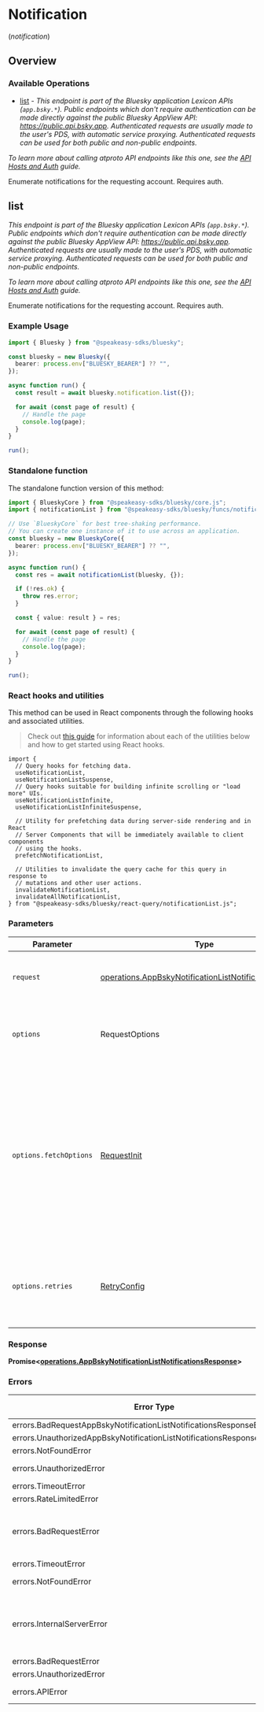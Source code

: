 # Notification
(*notification*)

## Overview

### Available Operations

* [list](#list) - *This endpoint is part of the Bluesky application Lexicon APIs (`app.bsky.*`). Public endpoints which don't require authentication can be made directly against the public Bluesky AppView API: https://public.api.bsky.app. Authenticated requests are usually made to the user's PDS, with automatic service proxying. Authenticated requests can be used for both public and non-public endpoints.*

*To learn more about calling atproto API endpoints like this one, see the [API Hosts and Auth](/docs/advanced-guides/api-directory) guide.*

Enumerate notifications for the requesting account. Requires auth.

## list

*This endpoint is part of the Bluesky application Lexicon APIs (`app.bsky.*`). Public endpoints which don't require authentication can be made directly against the public Bluesky AppView API: https://public.api.bsky.app. Authenticated requests are usually made to the user's PDS, with automatic service proxying. Authenticated requests can be used for both public and non-public endpoints.*

*To learn more about calling atproto API endpoints like this one, see the [API Hosts and Auth](/docs/advanced-guides/api-directory) guide.*

Enumerate notifications for the requesting account. Requires auth.

### Example Usage

```typescript
import { Bluesky } from "@speakeasy-sdks/bluesky";

const bluesky = new Bluesky({
  bearer: process.env["BLUESKY_BEARER"] ?? "",
});

async function run() {
  const result = await bluesky.notification.list({});

  for await (const page of result) {
    // Handle the page
    console.log(page);
  }
}

run();
```

### Standalone function

The standalone function version of this method:

```typescript
import { BlueskyCore } from "@speakeasy-sdks/bluesky/core.js";
import { notificationList } from "@speakeasy-sdks/bluesky/funcs/notificationList.js";

// Use `BlueskyCore` for best tree-shaking performance.
// You can create one instance of it to use across an application.
const bluesky = new BlueskyCore({
  bearer: process.env["BLUESKY_BEARER"] ?? "",
});

async function run() {
  const res = await notificationList(bluesky, {});

  if (!res.ok) {
    throw res.error;
  }

  const { value: result } = res;

  for await (const page of result) {
    // Handle the page
    console.log(page);
  }
}

run();
```

### React hooks and utilities

This method can be used in React components through the following hooks and
associated utilities.

> Check out [this guide][hook-guide] for information about each of the utilities
> below and how to get started using React hooks.

[hook-guide]: ../../../REACT_QUERY.md

```tsx
import {
  // Query hooks for fetching data.
  useNotificationList,
  useNotificationListSuspense,
  // Query hooks suitable for building infinite scrolling or "load more" UIs.
  useNotificationListInfinite,
  useNotificationListInfiniteSuspense,

  // Utility for prefetching data during server-side rendering and in React
  // Server Components that will be immediately available to client components
  // using the hooks.
  prefetchNotificationList,
  
  // Utilities to invalidate the query cache for this query in response to
  // mutations and other user actions.
  invalidateNotificationList,
  invalidateAllNotificationList,
} from "@speakeasy-sdks/bluesky/react-query/notificationList.js";
```

### Parameters

| Parameter                                                                                                                                                                      | Type                                                                                                                                                                           | Required                                                                                                                                                                       | Description                                                                                                                                                                    |
| ------------------------------------------------------------------------------------------------------------------------------------------------------------------------------ | ------------------------------------------------------------------------------------------------------------------------------------------------------------------------------ | ------------------------------------------------------------------------------------------------------------------------------------------------------------------------------ | ------------------------------------------------------------------------------------------------------------------------------------------------------------------------------ |
| `request`                                                                                                                                                                      | [operations.AppBskyNotificationListNotificationsRequest](../../models/operations/appbskynotificationlistnotificationsrequest.md)                                               | :heavy_check_mark:                                                                                                                                                             | The request object to use for the request.                                                                                                                                     |
| `options`                                                                                                                                                                      | RequestOptions                                                                                                                                                                 | :heavy_minus_sign:                                                                                                                                                             | Used to set various options for making HTTP requests.                                                                                                                          |
| `options.fetchOptions`                                                                                                                                                         | [RequestInit](https://developer.mozilla.org/en-US/docs/Web/API/Request/Request#options)                                                                                        | :heavy_minus_sign:                                                                                                                                                             | Options that are passed to the underlying HTTP request. This can be used to inject extra headers for examples. All `Request` options, except `method` and `body`, are allowed. |
| `options.retries`                                                                                                                                                              | [RetryConfig](../../lib/utils/retryconfig.md)                                                                                                                                  | :heavy_minus_sign:                                                                                                                                                             | Enables retrying HTTP requests under certain failure conditions.                                                                                                               |

### Response

**Promise\<[operations.AppBskyNotificationListNotificationsResponse](../../models/operations/appbskynotificationlistnotificationsresponse.md)\>**

### Errors

| Error Type                                                               | Status Code                                                              | Content Type                                                             |
| ------------------------------------------------------------------------ | ------------------------------------------------------------------------ | ------------------------------------------------------------------------ |
| errors.BadRequestAppBskyNotificationListNotificationsResponseBodyError   | 400                                                                      | application/json                                                         |
| errors.UnauthorizedAppBskyNotificationListNotificationsResponseBodyError | 401                                                                      | application/json                                                         |
| errors.NotFoundError                                                     | 404                                                                      | application/json                                                         |
| errors.UnauthorizedError                                                 | 403, 407                                                                 | application/json                                                         |
| errors.TimeoutError                                                      | 408                                                                      | application/json                                                         |
| errors.RateLimitedError                                                  | 429                                                                      | application/json                                                         |
| errors.BadRequestError                                                   | 413, 414, 415, 422, 431                                                  | application/json                                                         |
| errors.TimeoutError                                                      | 504                                                                      | application/json                                                         |
| errors.NotFoundError                                                     | 501, 505                                                                 | application/json                                                         |
| errors.InternalServerError                                               | 500, 502, 503, 506, 507, 508                                             | application/json                                                         |
| errors.BadRequestError                                                   | 510                                                                      | application/json                                                         |
| errors.UnauthorizedError                                                 | 511                                                                      | application/json                                                         |
| errors.APIError                                                          | 4XX, 5XX                                                                 | \*/\*                                                                    |